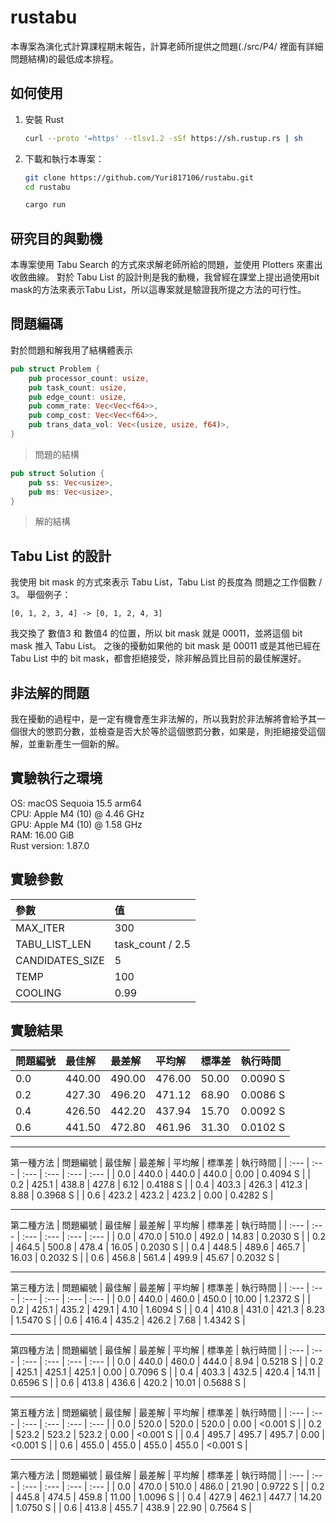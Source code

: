 # rustabu

本專案為演化式計算課程期末報告，計算老師所提供之問題(./src/P4/ 裡面有詳細問題結構)的最低成本排程。

## 如何使用

1. 安裝 Rust<br>
    ```bash
    curl --proto '=https' --tlsv1.2 -sSf https://sh.rustup.rs | sh
    ``` 
2. 下載和執行本專案：
   ```bash
   git clone https://github.com/Yuri817106/rustabu.git
   cd rustabu
   
   cargo run
   ```

## 研究目的與動機
本專案使用 Tabu Search 的方式來求解老師所給的問題，並使用 Plotters 來畫出收斂曲線。
對於 Tabu List 的設計則是我的動機，我曾經在課堂上提出過使用bit mask的方法來表示Tabu List，所以這專案就是驗證我所提之方法的可行性。

## 問題編碼
對於問題和解我用了結構體表示
```Rust
pub struct Problem {
    pub processor_count: usize,
    pub task_count: usize,
    pub edge_count: usize,
    pub comm_rate: Vec<Vec<f64>>,
    pub comp_cost: Vec<Vec<f64>>,
    pub trans_data_vol: Vec<(usize, usize, f64)>,
}
```
> 問題的結構

```Rust
pub struct Solution {
    pub ss: Vec<usize>,
    pub ms: Vec<usize>,
}
```
> 解的結構

## Tabu List 的設計
我使用 bit mask 的方式來表示 Tabu List，Tabu List 的長度為 問題之工作個數 / 3。
舉個例子：
```
[0, 1, 2, 3, 4] -> [0, 1, 2, 4, 3]
```
我交換了 數值3 和 數值4 的位置，所以 bit mask 就是 00011，並將這個 bit mask 推入 Tabu List。
之後的擾動如果他的 bit mask 是 00011 或是其他已經在 Tabu List 中的 bit mask，都會拒絕接受，除非解品質比目前的最佳解還好。

## 非法解的問題
我在擾動的過程中，是一定有機會產生非法解的，所以我對於非法解將會給予其一個很大的懲罰分數，並檢查是否大於等於這個懲罰分數，如果是，則拒絕接受這個解，並重新產生一個新的解。

## 實驗執行之環境
OS: macOS Sequoia 15.5 arm64<br>
CPU: Apple M4 (10) @ 4.46 GHz<br>
GPU: Apple M4 (10) @ 1.58 GHz<br>
RAM: 16.00 GiB<br>
Rust version: 1.87.0<br>

## 實驗參數
| 參數 | 值 |
| :--- | :--- |
| MAX_ITER | 300 |
| TABU_LIST_LEN | task_count / 2.5 |
| CANDIDATES_SIZE | 5 |
| TEMP | 100 |
| COOLING | 0.99 |

## 實驗結果
| 問題編號 | 最佳解 | 最差解 | 平均解 | 標準差 | 執行時間 |
| :--- | :--- | :--- | :--- | :--- | :--- |
| 0.0 | 440.00 | 490.00 | 476.00 | 50.00 | 0.0090 S |
| 0.2 | 427.30 | 496.20 | 471.12 | 68.90 | 0.0086 S |
| 0.4 | 426.50 | 442.20 | 437.94 | 15.70 | 0.0092 S |
| 0.6 | 441.50 | 472.80 | 461.96 | 31.30 | 0.0102 S |

---
第一種方法 
| 問題編號 | 最佳解 | 最差解 | 平均解 | 標準差 | 執行時間 |
| :--- | :--- | :--- | :--- | :--- | :--- |
| 0.0 | 440.0 | 440.0 | 440.0 | 0.00 | 0.4094 S |
| 0.2 | 425.1 | 438.8 | 427.8 | 6.12 | 0.4188 S |
| 0.4 | 403.3 | 426.3 | 412.3 | 8.88 | 0.3968 S |
| 0.6 | 423.2 | 423.2 | 423.2 | 0.00 | 0.4282 S |

---
第二種方法 
| 問題編號 | 最佳解 | 最差解 | 平均解 | 標準差 | 執行時間 |
| :--- | :--- | :--- | :--- | :--- | :--- |
| 0.0 | 470.0 | 510.0 | 492.0 | 14.83 | 0.2030 S |
| 0.2 | 464.5 | 500.8 | 478.4 | 16.05 | 0.2030 S |
| 0.4 | 448.5 | 489.6 | 465.7 | 16.03 | 0.2032 S |
| 0.6 | 456.8 | 561.4 | 499.9 | 45.67 | 0.2032 S |

---
第三種方法 
| 問題編號 | 最佳解 | 最差解 | 平均解 | 標準差 | 執行時間 |
| :--- | :--- | :--- | :--- | :--- | :--- |
| 0.0 | 440.0 | 460.0 | 450.0 | 10.00 | 1.2372 S |
| 0.2 | 425.1 | 435.2 | 429.1 | 4.10  | 1.6094 S |
| 0.4 | 410.8 | 431.0 | 421.3 | 8.23  | 1.5470 S |
| 0.6 | 416.4 | 435.2 | 426.2 | 7.68  | 1.4342 S |

---
第四種方法 
| 問題編號 | 最佳解 | 最差解 | 平均解 | 標準差 | 執行時間 |
| :--- | :--- | :--- | :--- | :--- | :--- |
| 0.0 | 440.0 | 460.0 | 444.0 | 8.94  | 0.5218 S |
| 0.2 | 425.1 | 425.1 | 425.1 | 0.00  | 0.7096 S |
| 0.4 | 403.3 | 432.5 | 420.4 | 14.11 | 0.6596 S |
| 0.6 | 413.8 | 436.6 | 420.2 | 10.01 | 0.5688 S |

---
第五種方法 
| 問題編號 | 最佳解 | 最差解 | 平均解 | 標準差 | 執行時間 |
| :--- | :--- | :--- | :--- | :--- | :--- |
| 0.0 | 520.0 | 520.0 | 520.0 | 0.00  | <0.001 S |
| 0.2 | 523.2 | 523.2 | 523.2 | 0.00  | <0.001 S |
| 0.4 | 495.7 | 495.7 | 495.7 | 0.00  | <0.001 S |
| 0.6 | 455.0 | 455.0 | 455.0 | 455.0 | <0.001 S |

---
第六種方法 
| 問題編號 | 最佳解 | 最差解 | 平均解 | 標準差 | 執行時間 |
| :--- | :--- | :--- | :--- | :--- | :--- |
| 0.0 | 470.0 | 510.0 | 486.0 | 21.90 | 0.9722 S | 
| 0.2 | 445.8 | 474.5 | 459.8 | 11.00 | 1.0096 S |
| 0.4 | 427.9 | 462.1 | 447.7 | 14.20 | 1.0750 S |
| 0.6 | 413.8 | 455.7 | 438.9 | 22.90 | 0.7564 S |
